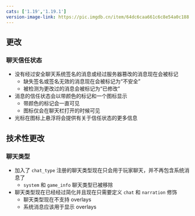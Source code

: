 ```yaml
---
cats: ['1.19','1.19.1']
version-image-link: https://pic.imgdb.cn/item/64dc6caa661c6c8e54a0c188.png
---
```

## 更改
### 聊天信任状态
* 没有经过安全聊天系统签名的消息或经过服务器篡改的消息现在会被标记
    * 缺失签名或签名无效的消息现在会被标记为“不安全”
    * 被检测为更改过的消息会被标记为“已修改”
* 消息的信任状态会以带颜色的标记和一个图标显示
    * 带颜色的标记会一直可见
    * 图标仅会在聊天栏打开的时候可见
* 光标在图标上悬浮将会提供有关于信任状态的更多信息

## 技术性更改
### 聊天类型
* 加入了 `chat_type` 注册的聊天类型现在只会用于玩家聊天，并不再包含系统消息了
    * `system` 和 `game_info` 聊天类型已被移除
* 聊天类型现在已经经过简化并且现在只需要定义 `chat` 和 `narration` 修饰
    * 聊天类型现在不支持 overlays
    * 系统消息应该用于显示 overlays